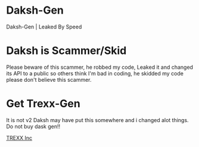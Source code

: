 # Daksh-Gen
Daksh-Gen | Leaked By Speed

# Daksh is Scammer/Skid
Please beware of this scammer, he robbed my code, Leaked it and changed its API to a public so others think I'm bad in coding, he skidded my code please don't believe this scammer. 

# Get Trexx-Gen
It is not v2 Daksh may have put this somewhere and i changed alot things. Do not buy dask gen!! 

[TREXX Inc](https://discord.gg/5XBmQN9Yxu) 
